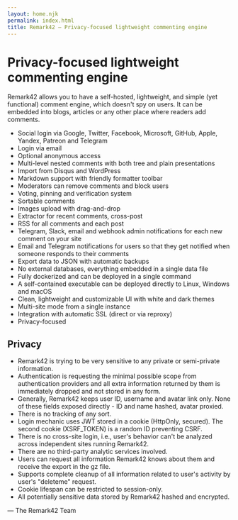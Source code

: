 ```yaml
---
layout: home.njk
permalink: index.html
title: Remark42 – Privacy-focused lightweight commenting engine
---
```


<h1 class="text-center !text-4xl !md:text-5xl">Privacy-focused lightweight commenting engine</h1>

Remark42 allows you to have a self-hosted, lightweight, and simple (yet functional) comment engine, which doesn't spy on users. It can be embedded into blogs, articles or any other place where readers add comments.

* Social login via Google, Twitter, Facebook, Microsoft, GitHub, Apple, Yandex, Patreon and Telegram
* Login via email
* Optional anonymous access
* Multi-level nested comments with both tree and plain presentations
* Import from Disqus and WordPress
* Markdown support with friendly formatter toolbar
* Moderators can remove comments and block users
* Voting, pinning and verification system
* Sortable comments
* Images upload with drag-and-drop
* Extractor for recent comments, cross-post
* RSS for all comments and each post
* Telegram, Slack, email and webhook admin notifications for each new comment on your site
* Email and Telegram notifications for users so that they get notified when someone responds to their comments
* Export data to JSON with automatic backups
* No external databases, everything embedded in a single data file
* Fully dockerized and can be deployed in a single command
* A self-contained executable can be deployed directly to Linux, Windows and macOS
* Clean, lightweight and customizable UI with white and dark themes
* Multi-site mode from a single instance
* Integration with automatic SSL (direct or via reproxy)
* Privacy-focused

## Privacy

* Remark42 is trying to be very sensitive to any private or semi-private information.
* Authentication is requesting the minimal possible scope from authentication providers and all extra information returned by them is immediately dropped and not stored in any form.
* Generally, Remark42 keeps user ID, username and avatar link only. None of these fields exposed directly - ID and name hashed, avatar proxied.
* There is no tracking of any sort.
* Login mechanic uses JWT stored in a cookie (HttpOnly, secured). The second cookie (XSRF_TOKEN) is a random ID preventing CSRF.
* There is no cross-site login, i.e., user's behavior can't be analyzed across independent sites running Remark42.
* There are no third-party analytic services involved.
* Users can request all information Remark42 knows about them and receive the export in the gz file.
* Supports complete cleanup of all information related to user's activity by user's "deleteme" request.
* Cookie lifespan can be restricted to session-only.
* All potentially sensitive data stored by Remark42 hashed and encrypted.

<div class="text-right italic">— The Remark42 Team</div>
